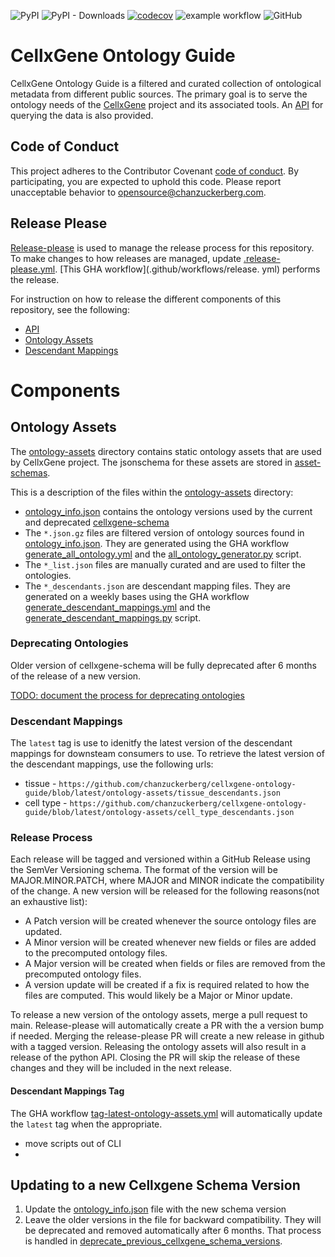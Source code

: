 ![PyPI](https://img.shields.io/pypi/v/cellxgene-ontology-guide?label=pypi%20package)
![PyPI - Downloads](https://img.shields.io/pypi/dm/cellxgene-ontology-guide)
[![codecov](https://codecov.io/gh/chanzuckerberg/cellxgene-ontology-guide/graph/badge.svg?token=ceXxNPx22I)](https://codecov.io/gh/chanzuckerberg/cellxgene-ontology-guide)
![example workflow](https://github.com/chanzuckerberg/cellxgene-ontology-guide/actions/workflows/push-tests.yml/badge.svg?branch=main)
![GitHub](https://img.shields.io/github/license/chanzuckerberg/cellxgene-ontology-guide)

# CellxGene Ontology Guide

CellxGene Ontology Guide is a filtered and curated collection of ontological metadata from different public sources.
The primary goal is to serve the ontology needs of the [CellxGene](https://cellxgene.cziscience.com/) project and its
associated tools. An [API](./api/python) for querying the data is also provided.

## Code of Conduct

This project adheres to the Contributor Covenant [code of conduct](https://github.com/chanzuckerberg/.github/blob/master/CODE_OF_CONDUCT.md). By participating, you are expected to uphold this code. Please report unacceptable behavior to [opensource@chanzuckerberg.com](mailto:opensource@chanzuckerberg.com).

## Release Please

[Release-please]() is used to manage the release process for this repository. To make changes to how releases are
managed, update [.release-please.yml](./release-please-config.json). [This GHA workflow](.github/workflows/release.
yml) performs the release.

For instruction on how to release the different components of this repository, see the following:

- [API](./api/python/README.md#release-process)
- [Ontology Assets](./README.md#release-process)
- [Descendant Mappings](./README.md#descendant-mappings-tag)

# Components

## Ontology Assets

The [ontology-assets](./ontology-assets) directory contains static ontology assets that are used by CellxGene
project. The jsonschema for these assets are stored in [asset-schemas](./asset-schemas).

This is a description of the files within the [ontology-assets](./ontology-assets) directory:

- [ontology_info.json](./ontology-assets/ontology_info.json) contains the ontology versions used by the current and deprecated [cellxgene-schema](https://github.com/chanzuckerberg/single-cell-curation/tree/main/schema)
- The `*.json.gz` files are filtered version of ontology sources found in [ontology_info.json](./ontology-assets/ontology_info.json). They are generated using the GHA workflow [generate_all_ontology.yml](.github/workflows/generate_all_ontology.yml) and the [all_ontology_generator.py](./tools/ontology-builder/src/all_ontology_generator.py) script.
- The `*_list.json` files are manually curated and are used to filter the ontologies.
- The `*_descendants.json` are descendant mapping files. They are generated on a weekly bases using the GHA workflow [generate_descendant_mappings.yml](./.github/workflows/generate_descendant_mappings.yml) and the [generate_descendant_mappings.py](./scripts/generate_descendant_mappings.py) script.

### Deprecating Ontologies

Older version of cellxgene-schema will be fully deprecated after 6 months of the release of a new version.

[TODO: document the process for deprecating ontologies](https://github.com/chanzuckerberg/cellxgene-ontology-guide/issues/170)

### Descendant Mappings

The `latest` tag is use to idenitfy the latest version of the descendant mappings for downsteam consumers to use. To retrieve the latest version of the descendant mappings, use the following urls:

- tissue - `https://github.com/chanzuckerberg/cellxgene-ontology-guide/blob/latest/ontology-assets/tissue_descendants.json`
- cell type - `https://github.com/chanzuckerberg/cellxgene-ontology-guide/blob/latest/ontology-assets/cell_type_descendants.json`

### Release Process

Each release will be tagged and versioned within a GitHub Release using the SemVer Versioning schema. The format of the version will be MAJOR.MINOR.PATCH, where MAJOR and MINOR indicate the compatibility of the change. A new version will be released for the following reasons(not an exhaustive list):

- A Patch version will be created whenever the source ontology files are updated.
- A Minor version will be created whenever new fields or files are added to the precomputed ontology files.
- A Major version will be created when fields or files are removed from the precomputed ontology files.
- A version update will be created if a fix is required related to how the files are computed. This would likely be a Major or Minor update.

To release a new version of the ontology assets, merge a pull request to main. Release-please will automatically create a PR with the a version bump if needed. Merging the release-please PR will create a new release in github with a tagged version. Releasing the ontology assets will also result in a release of the python API. Closing the PR will skip the release of these changes and they will be included in the next release.

#### Descendant Mappings Tag

The GHA workflow [tag-latest-ontology-assets.yml](.github/workflows/tag-latest-ontology-assets.yml) will automatically update the `latest` tag when the appropriate.

- move scripts out of CLI
-

## Updating to a new Cellxgene Schema Version

1. Update the [ontology_info.json](./ontology-assets/ontology_info.json) file with the new schema version
2. Leave the older versions in the file for backward compatibility. They will be deprecated and removed automatically after 6 months. That process is handled in [deprecate_previous_cellxgene_schema_versions](https://github.com/chanzuckerberg/cellxgene-ontology/blob/main/tools/ontology-builder/src/all_ontology_generator.py#L311-L311).
